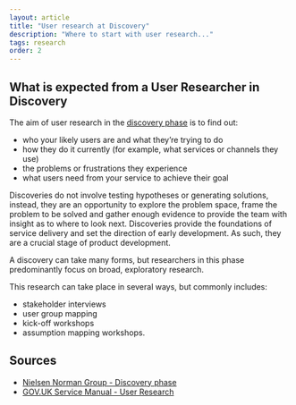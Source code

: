 ```yaml
---
layout: article
title: "User research at Discovery"
description: "Where to start with user research..."
tags: research
order: 2
---
```


## What is expected from a User Researcher in Discovery

The aim of user research in the [discovery phase](https://www.gov.uk/service-manual/agile-delivery/how-the-discovery-phase-works) is to find out:

- who your likely users are and what they’re trying to do
- how they do it currently (for example, what services or channels they use)
- the problems or frustrations they experience
- what users need from your service to achieve their goal

Discoveries do not involve testing hypotheses or generating solutions, instead, they are an opportunity to explore the problem space, frame the problem to be solved and gather enough evidence to provide the team with insight as to where to look next. Discoveries provide the foundations of service delivery and set the direction of early development. As such, they are a crucial stage of product development.

A discovery can take many forms, but researchers in this phase predominantly focus on broad, exploratory research.

This research can take place in several ways, but commonly includes:

- stakeholder interviews
- user group mapping
- kick-off workshops
- assumption mapping workshops.

## Sources

- [Nielsen Norman Group - Discovery phase](https://www.nngroup.com/articles/discovery-phase/)
- [GOV.UK Service Manual - User Research](https://www.gov.uk/service-manual/user-research )